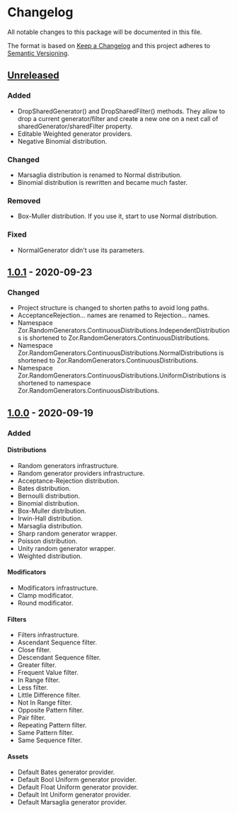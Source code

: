 # Changelog

All notable changes to this package will be documented in this file.

The format is based on [Keep a Changelog](http://keepachangelog.com/en/1.0.0/)
and this project adheres to [Semantic Versioning](http://semver.org/spec/v2.0.0.html).

## [Unreleased]

### Added

- DropSharedGenerator() and DropSharedFilter() methods. They allow to drop a current generator/filter and create a new one on a next call of sharedGenerator/sharedFilter property.
- Editable Weighted generator providers.
- Negative Binomial distribution.

### Changed

- Marsaglia distribution is renamed to Normal distribution.
- Binomial distribution is rewritten and became much faster.

### Removed

- Box-Muller distribution. If you use it, start to use Normal distribution.

### Fixed

- NormalGenerator didn't use its parameters.

## [1.0.1] - 2020-09-23

### Changed

- Project structure is changed to shorten paths to avoid long paths.
- AcceptanceRejection... names are renamed to Rejection... names.
- Namespace Zor.RandomGenerators.ContinuousDistributions.IndependentDistributions is shortened to Zor.RandomGenerators.ContinuousDistributions.
- Namespace Zor.RandomGenerators.ContinuousDistributions.NormalDistributions is shortened to Zor.RandomGenerators.ContinuousDistributions.
- Namespace Zor.RandomGenerators.ContinuousDistributions.UniformDistributions is shortened to namespace Zor.RandomGenerators.ContinuousDistributions.

## [1.0.0] - 2020-09-19

### Added

#### Distributions
- Random generators infrastructure.
- Random generator providers infrastructure.
- Acceptance-Rejection distribution.
- Bates distribution.
- Bernoulli distribution.
- Binomial distribution.
- Box-Muller distribution.
- Irwin-Hall distribution.
- Marsaglia distribution.
- Sharp random generator wrapper.
- Poisson distribution.
- Unity random generator wrapper.
- Weighted distribution.

#### Modificators
- Modificators infrastructure.
- Clamp modificator.
- Round modificator.

#### Filters
- Filters infrastructure.
- Ascendant Sequence filter.
- Close filter.
- Descendant Sequence filter.
- Greater filter.
- Frequent Value filter.
- In Range filter.
- Less filter.
- Little Difference filter.
- Not In Range filter.
- Opposite Pattern filter.
- Pair filter.
- Repeating Pattern filter.
- Same Pattern filter.
- Same Sequence filter.

#### Assets
- Default Bates generator provider.
- Default Bool Uniform generator provider.
- Default Float Uniform generator provider.
- Default Int Uniform generator provider.
- Default Marsaglia generator provider.

[unreleased]: https://github.com/ZorPastaman/Random-Generators/compare/v1.0.1...HEAD
[1.0.1]: https://github.com/ZorPastaman/Random-Generators/releases/tag/v1.0.1
[1.0.0]: https://github.com/ZorPastaman/Random-Generators/releases/tag/v1.0.0
